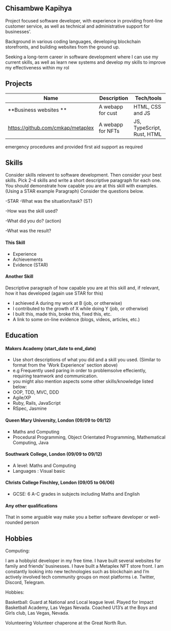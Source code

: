 ## Chisambwe Kapihya

Project focused software developer, with experience in providing front-line customer service, as well as technical and administrative support for businesses’.

Background in various coding languages, developing blockchain storefronts, and building websites from the ground up. 

Seeking a long-term career in software development where I can use my current skills, as well as learn new systems and develop my skills to improve my effectiveness within my rol

## Projects

| Name                              | Description       | Tech/tools                 |
| --------------------------------- | ----------------- | ---------------------------|
| **Business websites **            | A webapp for cust | HTML, CSS and JS           |
| https://github.com/cmkap/metaplex | A webapp for NFTs | JS, TypeScript, Rust, HTML |


emergency procedures and provided first aid support as required


## Skills

Consider skills relevent to software development. Then consider your best skills. Pick 2-4 skills and write a short descriptive paragraph for each one. You should demonstrate how capable you are at this skill with examples.
(Using a STAR example Paragraph) Consider the questions below.

-STAR
-What was the situation/task? (ST)

-How was the skill used?

-What did you do? (action)

-What was the result?


#### This Skill

- Experience
- Achievements
- Evidence (STAR)

#### Another Skill

Descriptive paragraph of how capable you are at this skill and, if relevant, how it has developed (again use STAR for this)

- I achieved A during my work at B (job, or otherwise)
- I contributed to the growth of X while doing Y (job, or otherwise)
- I built this, made this, broke this, fixed this, etc.
- A link to some on-line evidence (blogs, videos, articles, etc.)

## Education

#### Makers Academy (start_date to end_date)
- Use short descriptions of what you did and a skill you used. (Similar to format from the 'Work Experience' section above)
- e.g Frequently used paring in order to problemsolve effeciently, requiring teamwork and communication.
- you might also mention aspects some other skills/knowledge listed below: 
- OOP, TDD, MVC, DDD
- Agile/XP
- Ruby, Rails, JavaScript
- RSpec, Jasmine

#### Queen Mary University, London (09/09 to 09/12)

- Maths and Computing
- Procedural Programming, Object Orientated Programming, Mathematical Computing, Java

#### Southwark College, London (09/09 to 09/12)

- A level: Maths and Computing
- Languages : Visual basic

#### Christs College Finchley, London (09/05 to 06/06)

- GCSE: 6 A-C grades in subjects including Maths and English


#### Any other qualifications

That in some arguable way make you a better software developer or well-rounded person

## Hobbies

Computing:

I am a hobbyist developer in my free time. I have built several websites for family and friends’ businesses. I have built a Metaplex NFT store front. I am constantly looking into new technologies such as blockchain and I’m actively involved tech community groups on most platforms i.e. Twitter, Discord, Telegram.

Hobbies:

Basketball: Guard at National and Local league level. Played for Impact Basketball Academy, Las Vegas Nevada. Coached U13’s at the Boys and Girls club, Las Vegas, Nevada.

Volunteering Volunteer chaperone at the Great North Run.
